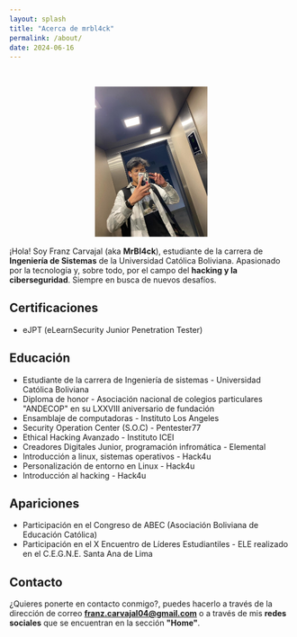 ```yaml
---
layout: splash
title: "Acerca de mrbl4ck"
permalink: /about/
date: 2024-06-16
---
```


<br>

<p align="center">
<img src="../assets/images/about/avatar.png" width="200">
</p>

¡Hola! Soy Franz Carvajal (aka **MrBl4ck**), estudiante de la carrera de **Ingeniería de Sistemas** de la Universidad Católica Boliviana. Apasionado por la tecnología y, sobre todo, por el campo del **hacking y la ciberseguridad**. Siempre en busca de nuevos desafíos.

## Certificaciones

- eJPT (eLearnSecurity Junior Penetration Tester)

## Educación

- Estudiante de la carrera de Ingeniería de sistemas - Universidad Católica Boliviana
- Diploma de honor - Asociación nacional de colegios particulares "ANDECOP" en su LXXVIII aniversario de fundación
- Ensamblaje de computadoras - Instituto Los Angeles
- Security Operation Center (S.O.C) - Pentester77
- Ethical Hacking Avanzado - Instituto ICEI
- Creadores Digitales Junior, programación infromática - Elemental
- Introducción a linux, sistemas operativos - Hack4u
- Personalización de entorno en Linux - Hack4u
- Introducción al hacking - Hack4u

## Apariciones

- Participación en el Congreso de ABEC (Asociación Boliviana de Educación Católica)
- Participación en el X Encuentro de Líderes Estudiantiles - ELE realizado en el C.E.G.N.E. Santa Ana de Lima

## Contacto

¿Quieres ponerte en contacto conmigo?, puedes hacerlo a través de la dirección de correo **[franz.carvajal04@gmail.com](franz.carvajal04@gmail.com)** o a través de mis **redes sociales** que se encuentran en la sección **"Home"**.
